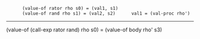 
          (value-of rator rho s0) = (val1, s1)
          (value-of rand rho s1) = (val2, s2)      val1 = (val-proc rho')
--------------------------------------------------------------------------
  (value-of (call-exp rator rand) rho s0) = (value-of body rho' s3)